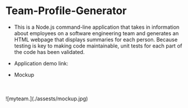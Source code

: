 # Team-Profile-Generator

* This is a Node.js command-line application that takes in information about employees on a software engineering team and generates an HTML webpage that displays summaries for each person. Because testing is key to making code maintainable, unit tests for each part of the code has been validated.<br>

* Application demo link: 


* Mockup
<br>
<br>
![myteam.](./assests/mockup.jpg)